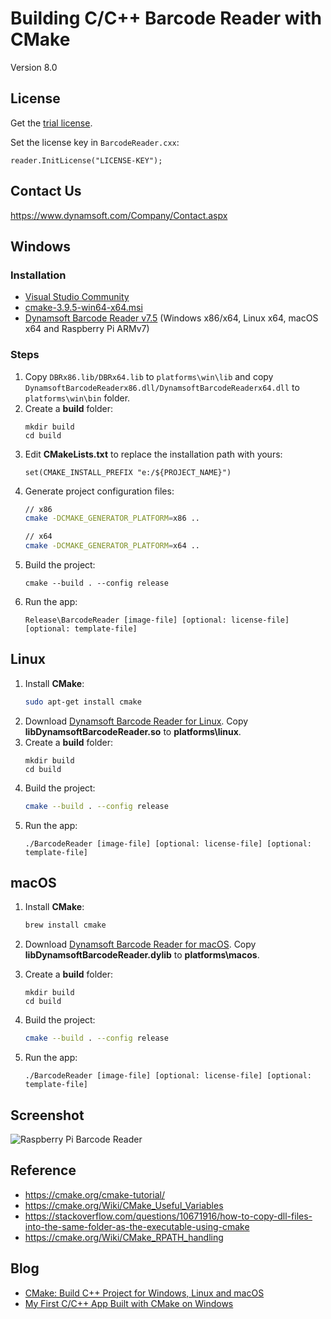 # Building C/C++ Barcode Reader with CMake

Version 8.0

## License
Get the [trial license](https://www.dynamsoft.com/CustomerPortal/Portal/Triallicense.aspx).

Set the license key in `BarcodeReader.cxx`:

```
reader.InitLicense("LICENSE-KEY");
```

## Contact Us
https://www.dynamsoft.com/Company/Contact.aspx

## Windows
### Installation
* [Visual Studio Community](https://www.visualstudio.com/downloads/)
* [cmake-3.9.5-win64-x64.msi](https://cmake.org/files/v3.9/cmake-3.9.5-win64-x64.msi)
* [Dynamsoft Barcode Reader v7.5](https://www.dynamsoft.com/Downloads/Downloads.aspx) (Windows x86/x64, Linux x64, macOS x64 and Raspberry Pi ARMv7)

### Steps
1. Copy `DBRx86.lib/DBRx64.lib` to `platforms\win\lib` and copy `DynamsoftBarcodeReaderx86.dll/DynamsoftBarcodeReaderx64.dll` to `platforms\win\bin` folder.
2. Create a **build** folder:
    ```
    mkdir build
    cd build
    ```
3. Edit **CMakeLists.txt** to replace the installation path with yours:
    ```
    set(CMAKE_INSTALL_PREFIX "e:/${PROJECT_NAME}")
    ```
4. Generate project configuration files:
    ```bash
    // x86
    cmake -DCMAKE_GENERATOR_PLATFORM=x86 ..

    // x64
    cmake -DCMAKE_GENERATOR_PLATFORM=x64 ..
    ```
5. Build the project:
    ```
    cmake --build . --config release
    ```
6. Run the app:
    ```
    Release\BarcodeReader [image-file] [optional: license-file] [optional: template-file]
    ```

## Linux 
1. Install **CMake**:
    ```bash
    sudo apt-get install cmake
    ```
2. Download [Dynamsoft Barcode Reader for Linux](https://www.dynamsoft.com/Downloads/Dynamic-Barcode-Reader-for-Linux-Download.aspx). Copy **libDynamsoftBarcodeReader.so** to **platforms\linux**.
3. Create a **build** folder:
    ```
    mkdir build
    cd build
    ```
4. Build the project:
    ```bash
    cmake --build . --config release 
    ```
5. Run the app:
    ```
    ./BarcodeReader [image-file] [optional: license-file] [optional: template-file]
    ```

## macOS
1. Install **CMake**:
    ```bash
    brew install cmake
    ```
2. Download [Dynamsoft Barcode Reader for macOS](https://www.dynamsoft.com/Downloads/Dynamic-Barcode-Reader-Download.aspx?edition=macos&version=5.2). Copy **libDynamsoftBarcodeReader.dylib** to **platforms\macos**.
3. Create a **build** folder:

    ```
    mkdir build
    cd build
    ```

4. Build the project:

    ```bash
    cmake --build . --config release 
    ```

5. Run the app:

    ```
    ./BarcodeReader [image-file] [optional: license-file] [optional: template-file]
    ```

## Screenshot

![Raspberry Pi Barcode Reader](https://www.codepool.biz/wp-content/uploads/2016/03/rpi_dbr_result.png)

## Reference
* https://cmake.org/cmake-tutorial/
* https://cmake.org/Wiki/CMake_Useful_Variables
* https://stackoverflow.com/questions/10671916/how-to-copy-dll-files-into-the-same-folder-as-the-executable-using-cmake
* https://cmake.org/Wiki/CMake_RPATH_handling

## Blog
* [CMake: Build C++ Project for Windows, Linux and macOS](http://www.codepool.biz/cmake-cc-windows-linux-macos.html)
* [My First C/C++ App Built with CMake on Windows](http://www.codepool.biz/cc-barcode-app-cmake-windows.html)
